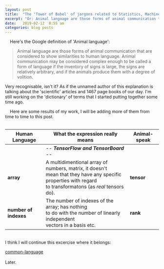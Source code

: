 ```yaml
---
layout: post
title:  "The 'Tower of Babel' of jargons related to Statistics, Machine Learning and Artificial Intelligence."
excerpt: "Or: Animal language are those forms of animal communication that are considered to show similarities to human language. (from Google)."
date:   2019-02-12  8:55 am
categories: blog posts
---
```


&nbsp;&nbsp;&nbsp;&nbsp;Here's the Google definition of 'Animal language':
>Animal language are those forms of animal communication that are considered to show similarities to human language. Animal communication may be considered complex enough to be called a form of language if the inventory of signs is large, the signs are relatively arbitrary, and if the animals produce them with a degree of volition.

Very recognisable, isn't it? As if the unnamed author of this explanation is talking about the 'scientific' articles and 1467 page books of our day. I'm still working on the 'dictionary' of terms that I started putting together some time ago.<br>

&nbsp;&nbsp;&nbsp;&nbsp;Here are some results of my work, I will be adding more of them from time to time to this post.<br><br>

|Human Language |What the expression really means|  Animal-speak  |
|---|---|-------------------|
| |-- _**TensorFlow and TensorBoard**_ --| |
| **array** | A multidimentional array of numbers, matrix, it doesn't <br>mean that they have any specific properties with regard<br>to transformatons (as _real_ tensors do). | **tensor** |
| **number of indexes** | The number of indexes of the array; has nothing<br>to do with the number of linearly independent<br>vectors in a basis etc. | **rank** |

<br>
I think I will continue this excercise where it belongs:

[common-language](https://github.com/common-language)
<br><br>
Later.
